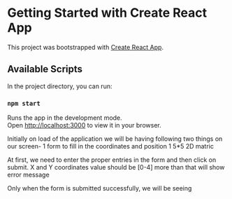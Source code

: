 # Getting Started with Create React App

This project was bootstrapped with [Create React App](https://github.com/facebook/create-react-app).

## Available Scripts

In the project directory, you can run:

### `npm start`

Runs the app in the development mode.\
Open [http://localhost:3000](http://localhost:3000) to view it in your browser.


Initially on load of the application we will be having following two things on our screen- 
    1 form to fill in the coordinates and position
    1 5*5 2D matric 

At first, we need to enter the proper entries in the form and then click on submit.
X and Y coordinates value should be [0-4] more than that will show error message

Only when the form is submitted successfully, we will be seeing 